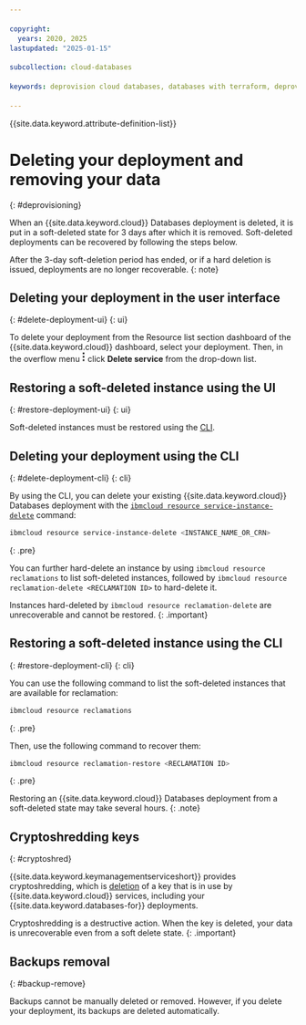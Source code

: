 ```yaml
---

copyright:
  years: 2020, 2025
lastupdated: "2025-01-15"

subcollection: cloud-databases

keywords: deprovision cloud databases, databases with terraform, deprovisioning parameters, delete cloud databases, soft delete

---
```


{{site.data.keyword.attribute-definition-list}}

# Deleting your deployment and removing your data
{: #deprovisioning}

When an {{site.data.keyword.cloud}} Databases deployment is deleted, it is put in a soft-deleted state for 3 days after which it is removed. Soft-deleted deployments can be recovered by following the steps below.

After the 3-day soft-deletion period has ended, or if a hard deletion is issued, deployments are no longer recoverable.
{: note}

## Deleting your deployment in the user interface 
{: #delete-deployment-ui}
{: ui}

To delete your deployment from the Resource list section dashboard of the {{site.data.keyword.cloud}} dashboard, select your deployment. Then, in the overflow menu ![Stacked three dots icon](images/stacked-three-dots.png) click **Delete service** from the drop-down list.

## Restoring a soft-deleted instance using the UI
{: #restore-deployment-ui}
{: ui}

Soft-deleted instances must be restored using the [CLI](/docs/databases-for-mysql?topic=databases-for-mysql-dashboard-backups&interface=cli#restore-backup-cli).

## Deleting your deployment using the CLI
{: #delete-deployment-cli}
{: cli}

By using the CLI, you can delete your existing {{site.data.keyword.cloud}} Databases deployment with the [`ibmcloud resource service-instance-delete`](/docs/cli?topic=cli-ibmcloud_commands_resource#ibmcloud_resource_service_instance_delete) command:

```sh
ibmcloud resource service-instance-delete <INSTANCE_NAME_OR_CRN>
```
{: .pre}

You can further hard-delete an instance by using `ibmcloud resource reclamations` to list soft-deleted instances, followed by `ibmcloud resource reclamation-delete <RECLAMATION ID>` to hard-delete it.

Instances hard-deleted by `ibmcloud resource reclamation-delete` are unrecoverable and cannot be restored.
{: .important}

## Restoring a soft-deleted instance using the CLI
{: #restore-deployment-cli}
{: cli}

You can use the following command to list the soft-deleted instances that are available for reclamation:

```sh
ibmcloud resource reclamations
```
{: .pre}

Then, use the following command to recover them:

```sh
ibmcloud resource reclamation-restore <RECLAMATION ID>
```
{: .pre}

Restoring an {{site.data.keyword.cloud}} Databases deployment from a soft-deleted state may take several hours.
{: .note}

## Cryptoshredding keys
{: #cryptoshred}

{{site.data.keyword.keymanagementserviceshort}} provides cryptoshredding, which is [deletion](/docs/key-protect?topic=key-protect-delete-keys) of a key that is in use by {{site.data.keyword.cloud}} services, including your {{site.data.keyword.databases-for}} deployments.

Cryptoshredding is a destructive action. When the key is deleted, your data is unrecoverable even from a soft delete state.
{: .important}

## Backups removal
{: #backup-remove}

Backups cannot be manually deleted or removed. However, if you delete your deployment, its backups are deleted automatically. 
